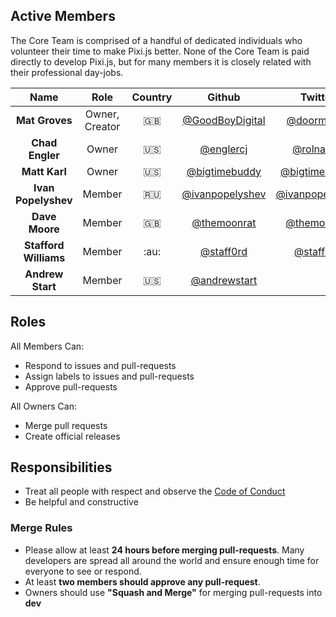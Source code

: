 ## Active Members

The Core Team is comprised of a handful of dedicated individuals who volunteer their time to make Pixi.js better. None of the Core Team is paid directly to develop Pixi.js, but for many members it is closely related with their professional day-jobs.

| Name                  | Role              | Country   | Github                                                | Twitter                                                   |
|:---------------------:|:-----------------:|:---------:|:-----------------------------------------------------:|:---------------------------------------------------------:|
|**Mat Groves**         | Owner, Creator    | :gb:      | [@GoodBoyDigital](https://github.com/GoodBoyDigital)  | [@doormat23](https://twitter.com/doormat23)               |
|**Chad Engler**        | Owner             | :us:      | [@englercj](https://github.com/englercj)              | [@rolnaaba](https://twitter.com/rolnaaba)                 |
|**Matt Karl**          | Owner             | :us:      | [@bigtimebuddy](https://github.com/bigtimebuddy)      | [@bigtimebuddy](https://twitter.com/bigtimebuddy)         |
|**Ivan Popelyshev**    | Member            | :ru:      | [@ivanpopelyshev](https://github.com/ivanpopelyshev)  | [@ivanpopelyshev](https://twitter.com/ivanpopelyshev)     |
|**Dave Moore**         | Member            | :gb:      | [@themoonrat](https://github.com/themoonrat)          | [@themoonrat](https://twitter.com/themoonrat)             |
|**Stafford Williams**  | Member            | :au:      | [@staff0rd](https://github.com/staff0rd)              | [@staff0rd](https://twitter.com/staff0rd)                 |
|**Andrew Start**       | Member            | :us:      | [@andrewstart](https://github.com/andrewstart)        |                                                           |

## Roles

All Members Can:
* Respond to issues and pull-requests
* Assign labels to issues and pull-requests
* Approve pull-requests

All Owners Can:
* Merge pull requests
* Create official releases

## Responsibilities

* Treat all people with respect and observe the [Code of Conduct](https://github.com/pixijs/pixi.js/blob/dev/CODE_OF_CONDUCT.md)
* Be helpful and constructive

### Merge Rules

* Please allow at least **24 hours before merging pull-requests**. Many developers are spread all around the world and ensure enough time for everyone to see or respond.
* At least **two members should approve any pull-request**.
* Owners should use **"Squash and Merge"** for merging pull-requests into **dev**